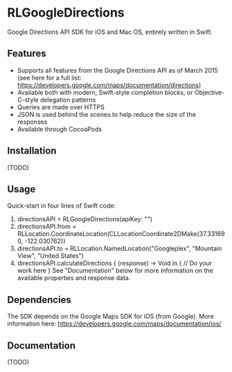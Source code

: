# RLGoogleDirections
Google Directions API SDK for iOS and Mac OS, entirely written in Swift.

## Features
- Supports all features from the Google Directions API as of March 2015 (see here for a full list: https://developers.google.com/maps/documentation/directions)
- Available both with modern, Swift-style completion blocks, or Objective-C-style delegation patterns
- Queries are made over HTTPS
- JSON is used behind the scenes to help reduce the size of the responses
- Available through CocoaPods

## Installation
(TODO)

## Usage
Quick-start in four lines of Swift code:
 1. directionsAPI = RLGoogleDirections(apiKey: "<insert your Google API key here>")
 2. directionsAPI.from = RLLocation.CoordinateLocation(CLLocationCoordinate2DMake(37.331690, -122.030762))
 3. directionsAPI.to = RLLocation.NamedLocation("Googleplex", "Mountain View", "United States")
 4. directionsAPI.calculateDirections { (response) -> Void in { // Do your work here }
See "Documentation" below for more information on the available properties and response data.

## Dependencies
The SDK depends on the Google Maps SDK for iOS (from Google).
More information here: https://developers.google.com/maps/documentation/ios/

## Documentation
(TODO)
